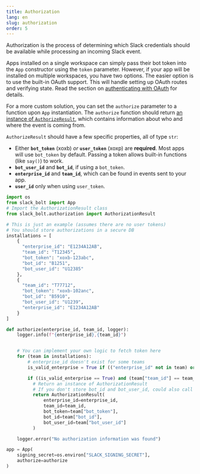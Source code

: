 ```yaml
---
title: Authorization
lang: en
slug: authorization
order: 5
---
```


<div class="section-content">
Authorization is the process of determining which Slack credentials should be available while processing an incoming Slack event.

Apps installed on a single workspace can simply pass their bot token into the `App` constructor using the `token` parameter. However, if your app will be installed on multiple workspaces, you have two options. The easier option is to use the built-in OAuth support. This will handle setting up OAuth routes and verifying state. Read the section on [authenticating with OAuth](#authenticating-oauth) for details.

For a more custom solution, you can set the `authorize` parameter to a function upon `App` instantiation. The `authorize` function should return [an instance of `AuthorizeResult`](https://github.com/slackapi/bolt-python/blob/main/slack_bolt/authorization/authorize_result.py), which contains information about who and where the event is coming from.

`AuthorizeResult` should have a few specific properties, all of type `str`:
- Either **`bot_token`** (xoxb) *or* **`user_token`** (xoxp) are **required**. Most apps will use `bot_token` by default. Passing a token allows built-in functions (like `say()`) to work.
- **`bot_user_id`** and **`bot_id`**, if using a `bot_token`.
- **`enterprise_id`** and **`team_id`**, which can be found in events sent to your app.
- **`user_id`** only when using `user_token`.
</div>

```python
import os
from slack_bolt import App
# Import the AuthorizationResult class
from slack_bolt.authorization import AuthorizationResult

# This is just an example (assumes there are no user tokens)
# You should store authorizations in a secure DB
installations = [
    {
      "enterprise_id": "E1234A12AB",
      "team_id": "T12345",
      "bot_token": "xoxb-123abc",
      "bot_id": "B1251",
      "bot_user_id": "U12385"
    },
    {
      "team_id": "T77712",
      "bot_token": "xoxb-102anc",
      "bot_id": "B5910",
      "bot_user_id": "U1239",
      "enterprise_id": "E1234A12AB"
    }
]

def authorize(enterprise_id, team_id, logger):
    logger.info(f"{enterprise_id},{team_id}")


    # You can implement your own logic to fetch token here
    for (team in installations):
        # enterprise_id doesn't exist for some teams
        is_valid_enterprise = True if (("enterprise_id" not in team) or (enterprise == team["enterprise_id"])) else False

        if ((is_valid_enterprise == True) and (team["team_id"] == team_id)):
          # Return an instance of AuthorizationResult
          # If you don't store bot_id and bot_user_id, could also call `from_auth_test_response` with your bot_token to automatically fetch them
          return AuthorizationResult(
              enterprise_id=enterprise_id,
              team_id=team_id,
              bot_token=team["bot_token"],
              bot_id=team["bot_id"],
              bot_user_id=team["bot_user_id"]
          )

    logger.error("No authorization information was found")

app = App(
    signing_secret=os.environ["SLACK_SIGNING_SECRET"],
    authorize=authorize
)
```

